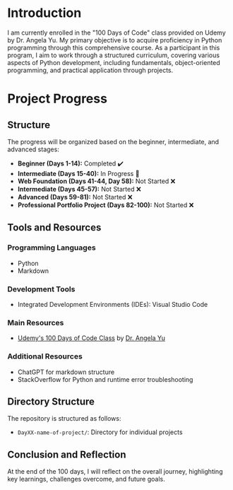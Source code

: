 # Introduction

I am currently enrolled in the "100 Days of Code" class provided on Udemy by Dr. Angela Yu. My primary objective is to acquire proficiency in Python programming through this comprehensive course. As a participant in this program, I aim to work through a structured curriculum, covering various aspects of Python development, including fundamentals, object-oriented programming, and practical application through projects.

# Project Progress

## Structure
The progress will be organized based on the beginner, intermediate, and advanced stages:

- **Beginner (Days 1-14):** Completed ✔️
- **Intermediate (Days 15-40):** In Progress 🔄
- **Web Foundation (Days 41-44, Day 58):** Not Started ❌
- **Intermediate (Days 45-57):** Not Started ❌
- **Advanced (Days 59-81):** Not Started ❌
- **Professional Portfolio Project (Days 82-100):** Not Started ❌

## Tools and Resources

### Programming Languages
- Python
- Markdown

### Development Tools
- Integrated Development Environments (IDEs): Visual Studio Code

### Main Resources
- [Udemy's 100 Days of Code Class](https://www.udemy.com/course/100-days-of-code/) by [Dr. Angela Yu](https://www.udemy.com/course/100-days-of-code/#instructor-1)

### Additional Resources
- ChatGPT for markdown structure
- StackOverflow for Python and runtime error troubleshooting

## Directory Structure
The repository is structured as follows:

- `DayXX-name-of-project/`: Directory for individual projects

## Conclusion and Reflection

At the end of the 100 days, I will reflect on the overall journey, highlighting key learnings, challenges overcome, and future goals.

